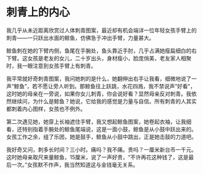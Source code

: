 # 刺青上的内心

我几乎从未近距离欣赏过人体刺青图案，最近却有机会端详一位年轻女孩手臂上的刺青——一只跃出水面的鲸鱼，仿佛急于冲出手臂，力量甚大。 

鲸鱼刺在她的下臂内侧，鱼尾在手腕处，鱼头靠近手肘，几乎占满她瘦扁细白的右下臂。这女孩是老友的女儿，二十岁出头，身材瘦小，脸庞俏美，老友家人相聚时，我一眼注意到女孩手臂上有刺青。 

我平常就好奇刺青图案，我问她刺的是什么，她翻伸出右手让我看，细微地说了一声“鲸鱼”，若不愿让旁人听到。那鲸鱼往上跃跳，水花四溅，我不禁说声“好看”，这时她的母亲在一旁说，如果你女儿刺青，你会说好看？显然母亲反对刺青。我依然继续问，为什么是鲸鱼？她说，它给我的感觉是力量与自信。所有刺青的人其实都刺着内心图样，女孩也不例外。 

第二次遇见她，她穿上长袖遮住手臂，我又想起鲸鱼图案，她卷起衣袖，让我细看，还特别指着手腕处的鲸鱼尾端说，这是一面小鼓，鲸鱼是从小鼓中跃出来的。女孩工作之余，组了乐团，她是鼓手，鲸鱼从小鼓中跳出，正是她击鼓的力道吧。 

我好奇又问，刺多长时间？三小时。痛吗？我不痛。贵吗？一厘米新台币一千元。这时她母亲取尺来量鲸鱼，15厘米，说了一声好贵，“不许再花这种钱了，这是最后一次。”女孩默不作声，我当然知道这与金钱毫无关系。